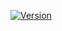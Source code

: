  <a href="https://www.npmjs.com/package/nuxt"><img src="https://badgen.net/npm/v/nuxt" alt="Version"></a>
